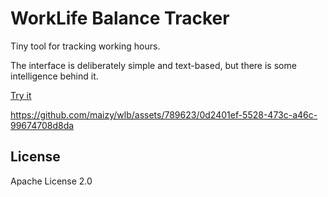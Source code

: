# WorkLife Balance Tracker

Tiny tool for tracking working hours.

The interface is deliberately simple and text-based, but there is some intelligence behind it.

[Try it](https://wlb.maizy.dev/)

https://github.com/maizy/wlb/assets/789623/0d2401ef-5528-473c-a46c-99674708d8da

## License

Apache License 2.0
